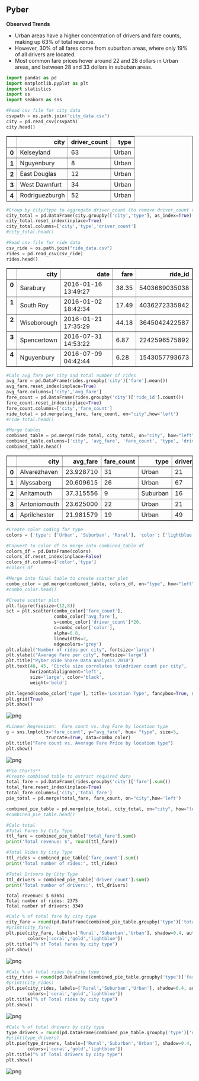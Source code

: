 
##  Pyber

**Observed Trends**
* Urban areas have a higher concentration of drivers and fare counts, making up 63% of total revenue. 
* However, 30% of all fares come from suburban areas, where only 19% of all drivers are located.
* Most common fare prices hover around 22 and 28 dollars in Urban areas, and between 28 and 33 dollars in sububan areas.


```python
import pandas as pd
import matplotlib.pyplot as plt
import statistics
import os
import seaborn as sns
```


```python
#Read csv file for city data
csvpath = os.path.join("city_data.csv")
city = pd.read_csv(csvpath)
city.head()
```




<div>
<style>
    .dataframe thead tr:only-child th {
        text-align: right;
    }

    .dataframe thead th {
        text-align: left;
    }

    .dataframe tbody tr th {
        vertical-align: top;
    }
</style>
<table border="1" class="dataframe">
  <thead>
    <tr style="text-align: right;">
      <th></th>
      <th>city</th>
      <th>driver_count</th>
      <th>type</th>
    </tr>
  </thead>
  <tbody>
    <tr>
      <th>0</th>
      <td>Kelseyland</td>
      <td>63</td>
      <td>Urban</td>
    </tr>
    <tr>
      <th>1</th>
      <td>Nguyenbury</td>
      <td>8</td>
      <td>Urban</td>
    </tr>
    <tr>
      <th>2</th>
      <td>East Douglas</td>
      <td>12</td>
      <td>Urban</td>
    </tr>
    <tr>
      <th>3</th>
      <td>West Dawnfurt</td>
      <td>34</td>
      <td>Urban</td>
    </tr>
    <tr>
      <th>4</th>
      <td>Rodriguezburgh</td>
      <td>52</td>
      <td>Urban</td>
    </tr>
  </tbody>
</table>
</div>




```python
#Group by city/type to aggregate driver_count (to remove driver_count duplicate)
city_total = pd.DataFrame(city.groupby(['city','type'], as_index=True)['driver_count'].sum())
city_total.reset_index(inplace=True)
city_total.columns=['city','type','driver_count']
#city_total.head()
```


```python
#Read csv file for ride data
csv_ride = os.path.join("ride_data.csv")
rides = pd.read_csv(csv_ride)
rides.head()
```




<div>
<style>
    .dataframe thead tr:only-child th {
        text-align: right;
    }

    .dataframe thead th {
        text-align: left;
    }

    .dataframe tbody tr th {
        vertical-align: top;
    }
</style>
<table border="1" class="dataframe">
  <thead>
    <tr style="text-align: right;">
      <th></th>
      <th>city</th>
      <th>date</th>
      <th>fare</th>
      <th>ride_id</th>
    </tr>
  </thead>
  <tbody>
    <tr>
      <th>0</th>
      <td>Sarabury</td>
      <td>2016-01-16 13:49:27</td>
      <td>38.35</td>
      <td>5403689035038</td>
    </tr>
    <tr>
      <th>1</th>
      <td>South Roy</td>
      <td>2016-01-02 18:42:34</td>
      <td>17.49</td>
      <td>4036272335942</td>
    </tr>
    <tr>
      <th>2</th>
      <td>Wiseborough</td>
      <td>2016-01-21 17:35:29</td>
      <td>44.18</td>
      <td>3645042422587</td>
    </tr>
    <tr>
      <th>3</th>
      <td>Spencertown</td>
      <td>2016-07-31 14:53:22</td>
      <td>6.87</td>
      <td>2242596575892</td>
    </tr>
    <tr>
      <th>4</th>
      <td>Nguyenbury</td>
      <td>2016-07-09 04:42:44</td>
      <td>6.28</td>
      <td>1543057793673</td>
    </tr>
  </tbody>
</table>
</div>




```python
#Calc avg fare per city and total number of rides
avg_fare = pd.DataFrame(rides.groupby('city')['fare'].mean())
avg_fare.reset_index(inplace=True)
avg_fare.columns=['city','avg_fare']
fare_count = pd.DataFrame(rides.groupby('city')['ride_id'].count())
fare_count.reset_index(inplace=True)
fare_count.columns=['city','fare_count']
ride_total = pd.merge(avg_fare, fare_count, on="city",how='left')
#ride_total.head()
```


```python
#Merge tables
combined_table = pd.merge(ride_total, city_total, on="city", how="left")
combined_table.columns=['city', 'avg_fare', 'fare_count', 'type', 'driver_count']
combined_table.head()
```




<div>
<style>
    .dataframe thead tr:only-child th {
        text-align: right;
    }

    .dataframe thead th {
        text-align: left;
    }

    .dataframe tbody tr th {
        vertical-align: top;
    }
</style>
<table border="1" class="dataframe">
  <thead>
    <tr style="text-align: right;">
      <th></th>
      <th>city</th>
      <th>avg_fare</th>
      <th>fare_count</th>
      <th>type</th>
      <th>driver_count</th>
    </tr>
  </thead>
  <tbody>
    <tr>
      <th>0</th>
      <td>Alvarezhaven</td>
      <td>23.928710</td>
      <td>31</td>
      <td>Urban</td>
      <td>21</td>
    </tr>
    <tr>
      <th>1</th>
      <td>Alyssaberg</td>
      <td>20.609615</td>
      <td>26</td>
      <td>Urban</td>
      <td>67</td>
    </tr>
    <tr>
      <th>2</th>
      <td>Anitamouth</td>
      <td>37.315556</td>
      <td>9</td>
      <td>Suburban</td>
      <td>16</td>
    </tr>
    <tr>
      <th>3</th>
      <td>Antoniomouth</td>
      <td>23.625000</td>
      <td>22</td>
      <td>Urban</td>
      <td>21</td>
    </tr>
    <tr>
      <th>4</th>
      <td>Aprilchester</td>
      <td>21.981579</td>
      <td>19</td>
      <td>Urban</td>
      <td>49</td>
    </tr>
  </tbody>
</table>
</div>




```python
#Create color coding for type
colors = {'type': ['Urban', 'Suburban', 'Rural'], 'color': ['lightblue','coral','gold']}

#Convert to color df to merge into combined_table df
colors_df = pd.DataFrame(colors)
colors_df.reset_index(inplace=False)
colors_df.columns=['color','type']
#colors_df
```


```python
#Merge into final table to create scatter plot
combo_color = pd.merge(combined_table, colors_df, on="type", how="left")
#combo_color.head()
```


```python
#Create scatter plot
plt.figure(figsize=(12,8))
sct = plt.scatter(combo_color['fare_count'], 
                  combo_color['avg_fare'], 
                  s=combo_color['driver_count']*20,
                  c=combo_color['color'],
                  alpha=0.8, 
                  linewidths=2,
                  edgecolors='grey')
plt.xlabel("Number of rides per city", fontsize='large')
plt.ylabel("Average Fare per city", fontsize='large')
plt.title("Pyber Ride Share Data Analysis 2018")
plt.text(40, 45, "Circle size correlates to\ndriver count per city", 
         horizontalalignment='left', 
         size='large', color='black', 
         weight='bold')

plt.legend(combo_color['type'], title='Location Type', fancybox=True, shadow=True, borderpad=1)
plt.grid(True)
plt.show()
```


![png](output_10_0.png)



```python
#Linear Regression:  Fare count vs. Avg Fare by location type
g = sns.lmplot(x="fare_count", y="avg_fare", hue= "type", size=5,
               truncate=True, data=combo_color)
plt.title("Fare count vs. Average Fare Price by location type")
plt.show()
```


![png](output_11_0.png)



```python
#Pie Charts**
#Create combined table to extract required data
total_fare = pd.DataFrame(rides.groupby('city')['fare'].sum())
total_fare.reset_index(inplace=True)
total_fare.columns=['city','total_fare']
pie_total = pd.merge(total_fare, fare_count, on="city",how='left')

combined_pie_table = pd.merge(pie_total, city_total, on="city", how="left") 
#combined_pie_table.head()
```


```python
#Calc total
#Total Fares by City Type
ttl_fare = combined_pie_table['total_fare'].sum()
print('Total revenue: $', round(ttl_fare))

#Total Rides by City Type
ttl_rides = combined_pie_table['fare_count'].sum()
print('Total number of rides:', ttl_rides)

#Total Drivers by City Type
ttl_drivers = combined_pie_table['driver_count'].sum()
print('Total number of drivers:', ttl_drivers)
```

    Total revenue: $ 63651
    Total number of rides: 2375
    Total number of drivers: 3349



```python
#Calc % of total fare by city type
city_fare = round(pd.DataFrame(combined_pie_table.groupby('type')['total_fare'].sum()/ttl_fare*100),1)
#print(city_fare)
plt.pie(city_fare, labels=['Rural','Suburban','Urban'], shadow=0.4, autopct='%1.1f%%', startangle=90, explode=(0,0,0.1),
        colors=['coral','gold','lightblue'])
plt.title("% of Total fares by city type")
plt.show()
```


![png](output_14_0.png)



```python
#Calc % of total rides by city type
city_rides = round(pd.DataFrame(combined_pie_table.groupby('type')['fare_count'].sum()/ttl_rides*100),1)
#print(city_rides)
plt.pie(city_rides, labels=['Rural','Suburban','Urban'], shadow=0.4, autopct='%1.1f%%', startangle=90, explode=(0,0,0.1),
        colors=['coral','gold','lightblue'])
plt.title("% of Total rides by city type")
plt.show()
```


![png](output_15_0.png)



```python
#Calc % of total drivers by city type
type_drivers = round(pd.DataFrame(combined_pie_table.groupby('type')['driver_count'].sum()/ttl_drivers*100),1)
#print(type_drivers)
plt.pie(type_drivers, labels=['Rural','Suburban','Urban'], shadow=0.4, autopct='%1.1f%%', startangle=120, explode=(0.1,0,0.1),
        colors=['coral','gold','lightblue'])
plt.title("% of Total drivers by city type")
plt.show()
```


![png](output_16_0.png)

